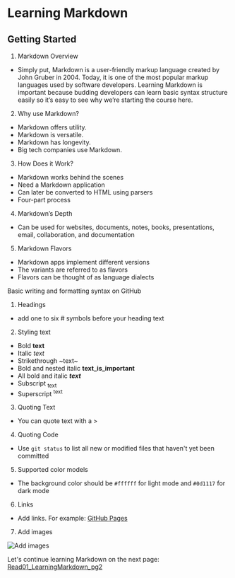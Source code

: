 # Learning Markdown

## Getting Started

1. Markdown Overview
- Simply put, Markdown is a user-friendly markup language created by John Gruber in 2004.  Today, it is one of the most popular markup languages used by software developers.  Learning Markdown is important because budding developers can learn basic syntax structure easily so it’s easy to see why we’re starting the course here.

2. Why use Markdown?
- Markdown offers utility.  
- Markdown is versatile.  
- Markdown has longevity.  
- Big tech companies use Markdown.  

3. How Does it Work?
- Markdown works behind the scenes
- Need a Markdown application
- Can later be converted to HTML using parsers
- Four-part process

4. Markdown’s Depth
- Can be used for websites, documents, notes, books, presentations, email, collaboration, and documentation

5. Markdown Flavors
- Markdown apps implement different versions 
- The variants are referred to as flavors
- Flavors can be thought of as language dialects

Basic writing and formatting syntax on GitHub

1. Headings
- add one to six # symbols before your heading text

2. Styling text
- Bold **text**
- Italic *text*
- Strikethrough ~text~
- Bold and nested italic **text_is_important**
- All bold and italic ***text***
- Subscript <sub>text</sub>
- Superscript <sup>text</sup>

3. Quoting Text
- You can quote text with a >

4. Quoting Code
- Use `git status` to list all new or modified files that haven't yet been committed

5. Supported color models
- The background color should be `#ffffff` for light mode and `#0d1117` for dark mode

6. Links
- Add links.  For example: [GitHub Pages](https://pages.github.com/)

7. Add images

![Add images](https://images.unsplash.com/photo-1668611109415-5ddba19b937e?ixlib=rb-4.0.3&ixid=MnwxMjA3fDB8MHxlZGl0b3JpYWwtZmVlZHwyM3x8fGVufDB8fHx8&auto=format&fit=crop&w=400&q=60)

Let's continue learning Markdown on the next page: [Read01_LearningMarkdown_pg2](https://josedanielmartinez.github.io/reading-notes102d45/Read01_LearningMarkdown_pg2)


